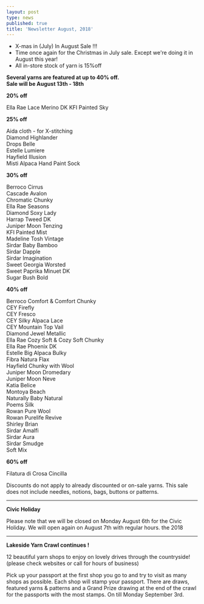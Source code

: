 ```yaml
---
layout: post
type: news
published: true
title: 'Newsletter August, 2018'
---
```


- X-mas in (July) In August Sale !!!
- Time once again for the Christmas in July sale. Except we're doing it in August this year! 
- All in-store stock of yarn is 15%off 

<strong>Several yarns are featured at up to 40% off.  
Sale will be August 13th - 18th</strong>

<strong>20% off</strong>

Ella Rae Lace Merino DK
KFI Painted Sky
 
<strong>25% off</strong>

Aida cloth - for X-stitching<br />
Diamond Highlander<br />
Drops Belle<br />
Estelle Lumiere<br />
Hayfield Illusion<br />
Misti Alpaca Hand Paint Sock<br />

<strong>30% off</strong>

Berroco Cirrus<br />
Cascade Avalon<br />
Chromatic Chunky<br />
Ella Rae Seasons<br />
Diamond Soxy Lady<br />
Harrap Tweed DK<br />
Juniper Moon Tenzing<br />
KFI Painted Mist<br />
Madeline Tosh Vintage<br />
Sirdar Baby Bamboo<br />
Sirdar Dapple<br />
Sirdar Imagination<br />
Sweet Georgia Worsted<br />
Sweet Paprika Minuet DK<br />
Sugar Bush Bold<br />
 
<strong>40% off</strong>

Berroco Comfort & Comfort Chunky<br />
CEY Firefly<br />
CEY Fresco<br />
CEY Silky Alpaca Lace<br />
CEY Mountain Top Vail<br />
Diamond Jewel Metallic<br />
Ella Rae Cozy Soft & Cozy Soft Chunky<br />
Ella Rae Phoenix DK<br />
Estelle Big Alpaca Bulky<br />
Fibra Natura Flax<br />
Hayfield Chunky with Wool<br />
Juniper Moon Dromedary<br />
Juniper Moon Neve<br />
Katia Belice<br />
Montoya Beach<br />
Naturally Baby Natural<br />
Poems Silk<br />
Rowan Pure Wool<br />
Rowan Purelife Revive<br />
Shirley Brian<br />
Sirdar Amalfi<br />
Sirdar Aura<br />
Sirdar Smudge<br />
Soft Mix<br />

<strong>60% off</strong>

Filatura di Crosa Cincilla<br />

Discounts do not apply to already discounted or on-sale yarns.  This sale does not include needles, notions, bags, buttons or patterns.
<hr />
<strong>Civic Holiday</strong>
 
Please note that we will be closed on Monday
August 6th for the Civic Holiday.  We will open again on August 7th with regular hours.
the 2018
<hr />

<strong>Lakeside Yarn Crawl continues !</strong>

12 beautiful yarn shops to enjoy on
lovely drives through the countryside!
(please check websites or call for hours of business) 

Pick up your passport at the first shop you go to and try to visit as many shops as possible. Each shop will stamp your passport. There are draws, featured yarns & patterns and a Grand Prize drawing at the end of the crawl for the passports with the most stamps. 
On till Monday September 3rd. 
